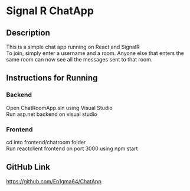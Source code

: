 # Signal R ChatApp
## Description
This is a simple chat app running on React and SignalR</br>
To join, simply enter a username and a room. Anyone  else that enters the same room can now see all the messages sent to that room.

## Instructions for Running

### Backend
Open ChatRoomApp.sln using Visual Studio</br>
Run asp.net backend on visual studio

### Frontend
cd into frontend/chatroom folder </br>
Run reactclient frontend on port 3000 using npm start

## GitHub Link
https://github.com/En1gma64/ChatApp
